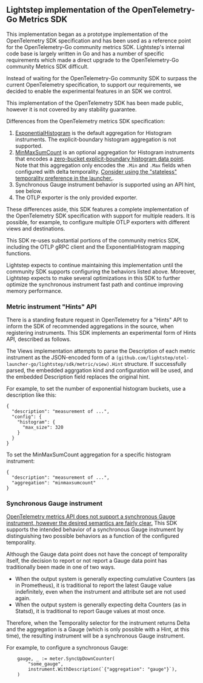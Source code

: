 ## Lightstep implementation of the OpenTelemetry-Go Metrics SDK

This implementation began as a prototype implementation of the
OpenTelemetry SDK specification and has been used as a reference point
for the OpenTelemetry-Go community metrics SDK.  Lightstep's internal
code base is largely written in Go and has a number of specific
requirements which made a direct upgrade to the OpenTelemetry-Go
community Metrics SDK difficult.

Instead of waiting for the OpenTelemetry-Go community SDK to surpass
the current OpenTelemetry specification, to support our requirements,
we decided to enable the experimental features in an SDK we control.

This implementation of the OpenTelemetry SDK has been made public,
however it is not covered by any stability guarantee.

Differences from the OpenTelemetry metrics SDK specification:

1. [ExponentialHistogram](./aggregator/histogram/README.md) is the
   default aggregation for Histogram instruments.  The
   explicit-boundary histogram aggregation is not supported.
2. [MinMaxSumCount](./aggregator/minmaxsumcount/README.md) is an
   optional aggregation for Histogram instruments that encodes a
   [zero-bucket explicit-boundary histogram data
   point](https://opentelemetry.io/docs/reference/specification/metrics/datamodel/#histogram).
   Note that this aggregation only encodes the `.Min` and `.Max`
   fields when configured with delta temporality.  [Consider using the
   "stateless" temporality preference in the launcher.](../../../README.md#temporality-settings).
3. Synchronous Gauge instrument behavior is supported using an API 
   hint, see below.
4. The OTLP exporter is the only provided exporter.

These differences aside, this SDK features a complete implementation
of the OpenTelemetry SDK specification with support for multiple
readers.  It is possible, for example, to configure multiple OTLP
exporters with different views and destinations.

This SDK re-uses substantial portions of the community metrics SDK,
including the OTLP gRPC client and the ExponentialHistogram mapping
functions.

Lightstep expects to continue maintaining this implementation until
the community SDK supports configuring the behaviors listed above.
Moreover, Lightstep expects to make several optimizations in this SDK
to further optimize the synchronous instrument fast path and continue
improving memory performance.

### Metric instrument "Hints" API

There is a standing feature request in OpenTelemetry for a "Hints" API
to inform the SDK of recommended aggregations in the source, when
registering instruments.  This SDK implements an experimental form of
Hints API, described as follows.

The Views implementation attempts to parse the Description of each
metric instrument as the JSON-encoded form of a
`(github.com/lightstep/otel-launcher-go/lightstep/sdk/metric/view).Hint`
structure.  If successfully parsed, the embedded aggrgation kind and
configuration will be used, and the embedded Description field
replaces the original hint.

For example, to set the number of exponential histogram buckets, use a
description like this:

```
{
  "description": "measurement of ...",
  "config": {
    "histogram": {
      "max_size": 320
    }
  }
}
```

To set the MinMaxSumCount aggregation for a specific histogram instrument:

```
{
  "description": "measurement of ...",
  "aggregation": "minmaxsumcount"
}
```

### Synchronous Gauge instrument 

[OpenTelemetry metrics API does not support a synchronous Gauge
instrument, however the desired semantics are fairly
clear.](https://github.com/open-telemetry/opentelemetry-specification/issues/2318)
This SDK supports the intended behavior of a synchronous Gauge
instrument by distinguishing two possible behaviors as a function of
the configured temporality.

Although the Gauge data point does not have the concept of temporality
itself, the decision to report or not report a Gauge data point has
traditionally been made in one of two ways.

- When the output system is generally expecting cumulative Counters
(as in Prometheus), it is traditional to report the latest Gauge value
indefinitely, even when the instrument and attribute set are not used
again.
- When the output system is generally expecting delta Counters (as in
Statsd), it is traditional to report Gauge values at most once.

Therefore, when the Temporality selector for the instrument returns
Delta and the aggregation is a Gauge (which is only possible with a
Hint, at this time), the resulting instrument will be a synchronous
Gauge instrument.

For example, to configure a synchronous Gauge:

```
    gauge, _ := meter.SyncUpDownCounter(
	    "some_gauge",
	    instrument.WithDescription(`{"aggregation": "gauge"}`),
	)
```

